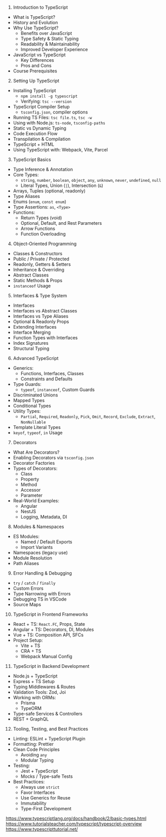 1. Introduction to TypeScript

- What is TypeScript?
- History and Evolution
- Why Use TypeScript?
  - Benefits over JavaScript
  - Type Safety & Static Typing
  - Readability & Maintainability
  - Improved Developer Experience
- JavaScript vs TypeScript
  - Key Differences
  - Pros and Cons
- Course Prerequisites

2. Setting Up TypeScript

- Installing TypeScript
  - `npm install -g typescript`
  - Verifying: `tsc --version`
- TypeScript Compiler Setup
  - `tsconfig.json`, compiler options
- Running TS Files: `tsc file.ts`, `tsc -w`
- Using with Node.js: `ts-node`, `tsconfig-paths`
- Static vs Dynamic Typing
- Code Execution Flow
- Transpilation & Compilation
- TypeScript + HTML
- Using TypeScript with: Webpack, Vite, Parcel

3. TypeScript Basics

- Type Inference & Annotation
- Core Types:
  - `string`, `number`, `boolean`, `object`, `any`, `unknown`, `never`, `undefined`, `null`
  - Literal Types, Union (`|`), Intersection (`&`)
- Arrays, Tuples (optional, readonly)
- Type Aliases
- Enums (`enum`, `const enum`)
- Type Assertions: `as`, `<Type>`
- Functions:
  - Return Types (void)
  - Optional, Default, and Rest Parameters
  - Arrow Functions
  - Function Overloading

4. Object-Oriented Programming

- Classes & Constructors
- Public / Private / Protected
- Readonly, Getters & Setters
- Inheritance & Overriding
- Abstract Classes
- Static Methods & Props
- `instanceof` Usage

5. Interfaces & Type System

- Interfaces
- Interfaces vs Abstract Classes
- Interfaces vs Type Aliases
- Optional & Readonly Props
- Extending Interfaces
- Interface Merging
- Function Types with Interfaces
- Index Signatures
- Structural Typing

6. Advanced TypeScript

- Generics:
  - Functions, Interfaces, Classes
  - Constraints and Defaults
- Type Guards:
  - `typeof`, `instanceof`, Custom Guards
- Discriminated Unions
- Mapped Types
- Conditional Types
- Utility Types:
  - `Partial`, `Required`, `Readonly`, `Pick`, `Omit`, `Record`, `Exclude`, `Extract`, `NonNullable`
- Template Literal Types
- `keyof`, `typeof`, `in` Usage

7. Decorators

- What Are Decorators?
- Enabling Decorators via `tsconfig.json`
- Decorator Factories
- Types of Decorators:
  - Class
  - Property
  - Method
  - Accessor
  - Parameter
- Real-World Examples:
  - Angular
  - NestJS
  - Logging, Metadata, DI

8. Modules & Namespaces

- ES Modules:
  - Named / Default Exports
  - Import Variants
- Namespaces (legacy use)
- Module Resolution
- Path Aliases

9. Error Handling & Debugging

- `try` / `catch` / `finally`
- Custom Errors
- Type Narrowing with Errors
- Debugging TS in VSCode
- Source Maps

10. TypeScript in Frontend Frameworks

- React + TS: `React.FC`, Props, State
- Angular + TS: Decorators, DI, Modules
- Vue + TS: Composition API, SFCs
- Project Setup:
  - Vite + TS
  - CRA + TS
  - Webpack Manual Config

11. TypeScript in Backend Development

- Node.js + TypeScript
- Express + TS Setup
- Typing Middlewares & Routes
- Validation Tools: Zod, Joi
- Working with ORMs:
  - Prisma
  - TypeORM
- Type-safe Services & Controllers
- REST + GraphQL

12. Tooling, Testing, and Best Practices

- Linting: ESLint + TypeScript Plugin
- Formatting: Prettier
- Clean Code Principles
  - Avoiding `any`
  - Modular Typing
- Testing:
  - Jest + TypeScript
  - Mocks / Type-safe Tests
- Best Practices:
  - Always use `strict`
  - Favor Interfaces
  - Use Generics for Reuse
  - Immutability
  - Type-First Development

https://www.typescriptlang.org/docs/handbook/2/basic-types.html
https://www.tutorialsteacher.com/typescript/typescript-overview
https://www.typescripttutorial.net/
